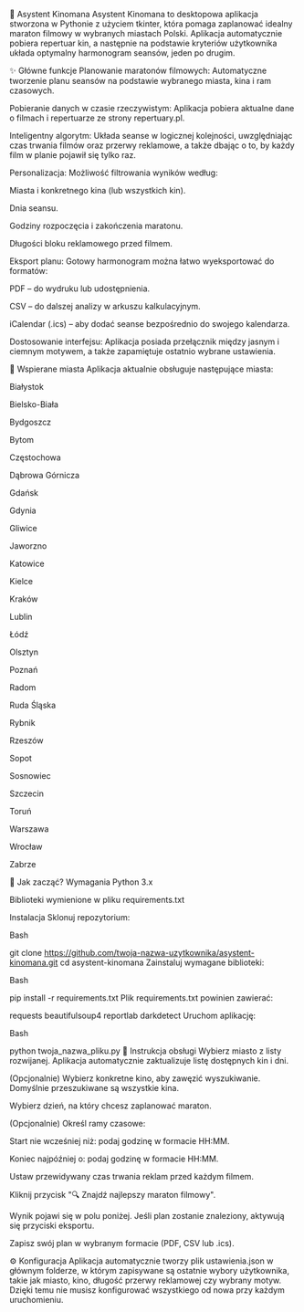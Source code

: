 🍿 Asystent Kinomana
Asystent Kinomana to desktopowa aplikacja stworzona w Pythonie z użyciem tkinter, która pomaga zaplanować idealny maraton filmowy w wybranych miastach Polski. Aplikacja automatycznie pobiera repertuar kin, a następnie na podstawie kryteriów użytkownika układa optymalny harmonogram seansów, jeden po drugim.

✨ Główne funkcje
Planowanie maratonów filmowych: Automatyczne tworzenie planu seansów na podstawie wybranego miasta, kina i ram czasowych.

Pobieranie danych w czasie rzeczywistym: Aplikacja pobiera aktualne dane o filmach i repertuarze ze strony repertuary.pl.

Inteligentny algorytm: Układa seanse w logicznej kolejności, uwzględniając czas trwania filmów oraz przerwy reklamowe, a także dbając o to, by każdy film w planie pojawił się tylko raz.

Personalizacja: Możliwość filtrowania wyników według:

Miasta i konkretnego kina (lub wszystkich kin).

Dnia seansu.

Godziny rozpoczęcia i zakończenia maratonu.

Długości bloku reklamowego przed filmem.

Eksport planu: Gotowy harmonogram można łatwo wyeksportować do formatów:

PDF – do wydruku lub udostępnienia.

CSV – do dalszej analizy w arkuszu kalkulacyjnym.

iCalendar (.ics) – aby dodać seanse bezpośrednio do swojego kalendarza.

Dostosowanie interfejsu: Aplikacja posiada przełącznik między jasnym i ciemnym motywem, a także zapamiętuje ostatnio wybrane ustawienia.

📍 Wspierane miasta
Aplikacja aktualnie obsługuje następujące miasta:

Białystok

Bielsko-Biała

Bydgoszcz

Bytom

Częstochowa

Dąbrowa Górnicza

Gdańsk

Gdynia

Gliwice

Jaworzno

Katowice

Kielce

Kraków

Lublin

Łódź

Olsztyn

Poznań

Radom

Ruda Śląska

Rybnik

Rzeszów

Sopot

Sosnowiec

Szczecin

Toruń

Warszawa

Wrocław

Zabrze

🚀 Jak zacząć?
Wymagania
Python 3.x

Biblioteki wymienione w pliku requirements.txt

Instalacja
Sklonuj repozytorium:

Bash

git clone https://github.com/twoja-nazwa-uzytkownika/asystent-kinomana.git
cd asystent-kinomana
Zainstaluj wymagane biblioteki:

Bash

pip install -r requirements.txt
Plik requirements.txt powinien zawierać:

requests
beautifulsoup4
reportlab
darkdetect
Uruchom aplikację:

Bash

python twoja_nazwa_pliku.py
📖 Instrukcja obsługi
Wybierz miasto z listy rozwijanej. Aplikacja automatycznie zaktualizuje listę dostępnych kin i dni.

(Opcjonalnie) Wybierz konkretne kino, aby zawęzić wyszukiwanie. Domyślnie przeszukiwane są wszystkie kina.

Wybierz dzień, na który chcesz zaplanować maraton.

(Opcjonalnie) Określ ramy czasowe:

Start nie wcześniej niż: podaj godzinę w formacie HH:MM.

Koniec najpóźniej o: podaj godzinę w formacie HH:MM.

Ustaw przewidywany czas trwania reklam przed każdym filmem.

Kliknij przycisk "🔍 Znajdź najlepszy maraton filmowy".

Wynik pojawi się w polu poniżej. Jeśli plan zostanie znaleziony, aktywują się przyciski eksportu.

Zapisz swój plan w wybranym formacie (PDF, CSV lub .ics).

⚙️ Konfiguracja
Aplikacja automatycznie tworzy plik ustawienia.json w głównym folderze, w którym zapisywane są ostatnie wybory użytkownika, takie jak miasto, kino, długość przerwy reklamowej czy wybrany motyw. Dzięki temu nie musisz konfigurować wszystkiego od nowa przy każdym uruchomieniu.
